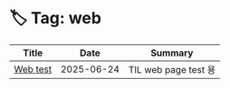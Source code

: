 # 🏷️ Tag: web

| Title | Date | Summary |
|-------|------|---------|
| [Web test](https://github.com/MinHyeok-lee1/TIL/blob/main/2025/06/24-web-test.md) | 2025-06-24 | TIL web page test 용 |

